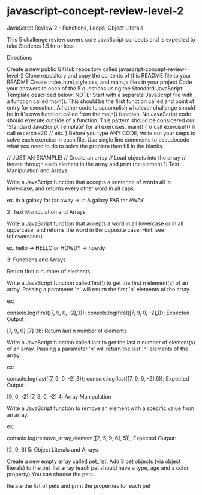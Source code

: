 # javascript-concept-review-level-2
JavaScript Review 2 - Functions, Loops, Object Literals

This 5 challenge review covers core JavaScript concepts and is expected to take Students 1.5 hr or less

Directions

Create a new public GitHub repository called javascript-concept-review-level-2
Clone repository and copy the contents of this README file to your README
Create index.html,style.css, and main.js files in your project
Code your answers to each of the 5 questions using the Standard JavaScript Template described below:
NOTE: Start with a separate JavaScript file with a function called main(). This should be the first function called and point of entry for execution. All other code to accomplish whatever challenge should be in it's own function called from the main() function. No JavaScript code should execute outside of a function. This pattern should be considered our 'Standard JavaScript Template' for all exercises.
main() {
    // call exercise1()
    // call excercise2()
    // etc.
}
Before you type ANY CODE, write out your steps to solve each exercise in each file. Use single line comments to pseudocode what you need to do to solve the problem then fill in the blanks.

// JUST AN EXAMPLE!
// Create an array
// Load objects into the array
// Iterate through each element in the array and print the element
1: Text Manipulation and Arrays

Write a JavaScript function that accepts a sentence of words all in lowercase, and returns every other word in all caps.

ex. in a galaxy far far away -> in A galaxy FAR far AWAY

2: Text Manipulation and Arrays

Write a JavaScript function that accepts a word in all lowercase or in all uppercase, and returns the word in the opposite case. Hint: see toLowercase()

ex. hello -> HELLO or HOWDY -> howdy

3: Functions and Arrays

Return first n number of elements

Write a JavaScript function called first() to get the first n element(s) of an array. Passing a parameter 'n' will return the first 'n' elements of the array.

ex:

console.log(first([7, 9, 0, -2],3));
console.log(first([7, 9, 0, -2],1));
Expected Output :

[7, 9, 0] 
[7] 
3b: Return last n number of elements

Write a JavaScript function called last to get the last n number of element(s) of an array. Passing a parameter 'n' will return the last 'n' elements of the array.

ex:

console.log(last([7, 9, 0, -2],3)); 
console.log(last([7, 9, 0, -2],6));
Expected Output :

[9, 0, -2] 
[7, 9, 0, -2]
4: Array Manipulation

Write a JavaScript function to remove an element with a specific value from an array.

ex:

console.log(remove_array_element([2, 5, 9, 6], 5));
Expected Output:

[2, 9, 6]
5: Object Literals and Arrays

Create a new empty array called pet_list. Add 3 pet objects (via object literals) to the pet_list array (each pet should have a type, age and a color property) You can choose the pets.

Iterate the list of pets and print the properties for each pet